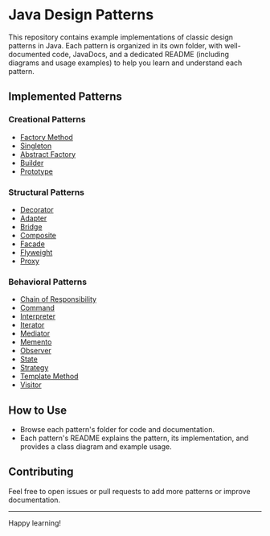 # Java Design Patterns

This repository contains example implementations of classic design patterns in Java. Each pattern is organized in its own folder, with well-documented code, JavaDocs, and a dedicated README (including diagrams and usage examples) to help you learn and understand each pattern.

## Implemented Patterns

### Creational Patterns
- [Factory Method](src/main/java/creational/factory/README.md)
- [Singleton](src/main/java/creational/singleton/README.md)
- [Abstract Factory](src/main/java/creational/abstractfactory/README.md)
- [Builder](src/main/java/creational/builder/README.md)
- [Prototype](src/main/java/creational/prototype/README.md)

### Structural Patterns
- [Decorator](src/main/java/structural/decorator/README.md)
- [Adapter](src/main/java/structural/adapter/README.md)
- [Bridge](src/main/java/structural/bridge/README.md)
- [Composite](src/main/java/structural/composite/README.md)
- [Facade](src/main/java/structural/facade/README.md)
- [Flyweight](src/main/java/structural/flyweight/README.md)
- [Proxy](src/main/java/structural/proxy/README.md)

### Behavioral Patterns
- [Chain of Responsibility](src/main/java/behavioral/chainofresponsibility/README.md)
- [Command](src/main/java/behavioral/command/README.md)
- [Interpreter](src/main/java/behavioral/interpreter/README.md)
- [Iterator](src/main/java/behavioral/iterator/README.md)
- [Mediator](src/main/java/behavioral/mediator/README.md)
- [Memento](src/main/java/behavioral/memento/README.md)
- [Observer](src/main/java/behavioral/observer/README.md)
- [State](src/main/java/behavioral/state/README.md)
- [Strategy](src/main/java/behavioral/strategy/README.md)
- [Template Method](src/main/java/behavioral/templatemethod/README.md)
- [Visitor](src/main/java/behavioral/visitor/README.md)

## How to Use
- Browse each pattern's folder for code and documentation.
- Each pattern's README explains the pattern, its implementation, and provides a class diagram and example usage.

## Contributing
Feel free to open issues or pull requests to add more patterns or improve documentation.

---

Happy learning!




